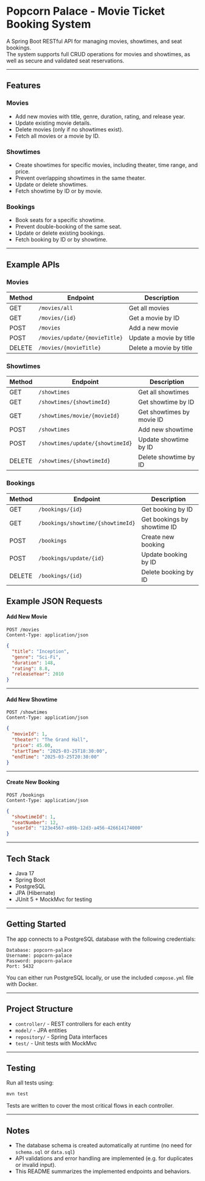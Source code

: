 # Popcorn Palace - Movie Ticket Booking System

A Spring Boot RESTful API for managing movies, showtimes, and seat bookings.  
The system supports full CRUD operations for movies and showtimes, as well as secure and validated seat reservations.

---

## Features

### Movies
- Add new movies with title, genre, duration, rating, and release year.
- Update existing movie details.
- Delete movies (only if no showtimes exist).
- Fetch all movies or a movie by ID.

### Showtimes
- Create showtimes for specific movies, including theater, time range, and price.
- Prevent overlapping showtimes in the same theater.
- Update or delete showtimes.
- Fetch showtime by ID or by movie.

### Bookings
- Book seats for a specific showtime.
- Prevent double-booking of the same seat.
- Update or delete existing bookings.
- Fetch booking by ID or by showtime.

---

## Example APIs

### Movies

| Method | Endpoint                           | Description                 |
|--------|------------------------------------|-----------------------------|
| GET    | `/movies/all`                      | Get all movies              |
| GET    | `/movies/{id}`                     | Get a movie by ID           |
| POST   | `/movies`                          | Add a new movie             |
| POST   | `/movies/update/{movieTitle}`      | Update a movie by title     |
| DELETE | `/movies/{movieTitle}`             | Delete a movie by title     |


### Showtimes

| Method | Endpoint                           | Description                 |
|--------|------------------------------------|-----------------------------|
| GET    | `/showtimes`                       | Get all showtimes           |
| GET    | `/showtimes/{showtimeId}`          | Get showtime by ID          |
| GET    | `/showtimes/movie/{movieId}`       | Get showtimes by movie ID   |
| POST   | `/showtimes`                       | Add new showtime            |
| POST   | `/showtimes/update/{showtimeId}`   | Update showtime by ID       |
| DELETE | `/showtimes/{showtimeId}`          | Delete showtime by ID       |

### Bookings

| Method | Endpoint                          | Description                  |
|--------|-----------------------------------|------------------------------|
| GET    | `/bookings/{id}`                  | Get booking by ID            |
| GET    | `/bookings/showtime/{showtimeId}` | Get bookings by showtime ID  |
| POST   | `/bookings`                       | Create new booking           |
| POST   | `/bookings/update/{id}`           | Update booking by ID         |
| DELETE | `/bookings/{id}`                  | Delete booking by ID         |


## Example JSON Requests

#### Add New Movie

```http
POST /movies
Content-Type: application/json
```

```json
{
  "title": "Inception",
  "genre": "Sci-Fi",
  "duration": 148,
  "rating": 8.8,
  "releaseYear": 2010
}
```

---

#### Add New Showtime

```http
POST /showtimes
Content-Type: application/json
```

```json
{
  "movieId": 1,
  "theater": "The Grand Hall",
  "price": 45.00,
  "startTime": "2025-03-25T18:30:00",
  "endTime": "2025-03-25T20:30:00"
}
```

---

#### Create New Booking

```http
POST /bookings
Content-Type: application/json
```

```json
{
  "showtimeId": 1,
  "seatNumber": 12,
  "userId": "123e4567-e89b-12d3-a456-426614174000"
}
```

---

## Tech Stack

- Java 17  
- Spring Boot  
- PostgreSQL  
- JPA (Hibernate)  
- JUnit 5 + MockMvc for testing

---

## Getting Started

The app connects to a PostgreSQL database with the following credentials:

```
Database: popcorn-palace  
Username: popcorn-palace  
Password: popcorn-palace  
Port: 5432
```

You can either run PostgreSQL locally, or use the included `compose.yml` file with Docker.

---

## Project Structure

- `controller/` - REST controllers for each entity  
- `model/` - JPA entities  
- `repository/` - Spring Data interfaces  
- `test/` - Unit tests with MockMvc

---

## Testing

Run all tests using:

```bash
mvn test
```

Tests are written to cover the most critical flows in each controller.

---

## Notes

- The database schema is created automatically at runtime (no need for `schema.sql` or `data.sql`)
- API validations and error handling are implemented (e.g. for duplicates or invalid input).
- This README summarizes the implemented endpoints and behaviors.
